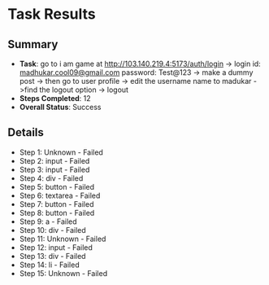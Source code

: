 
# Task Results

## Summary
- **Task**: go to i am game at http://103.140.219.4:5173/auth/login -> login id: madhukar.cool09@gmail.com password: Test@123 ->  make a dummy post -> then go to user profile -> edit the username name to madukar  ->find the  logout option -> logout
- **Steps Completed**: 12
- **Overall Status**: Success

## Details
- Step 1: Unknown - Failed
- Step 2: input - Failed
- Step 3: input - Failed
- Step 4: div - Failed
- Step 5: button - Failed
- Step 6: textarea - Failed
- Step 7: button - Failed
- Step 8: button - Failed
- Step 9: a - Failed
- Step 10: div - Failed
- Step 11: Unknown - Failed
- Step 12: input - Failed
- Step 13: div - Failed
- Step 14: li - Failed
- Step 15: Unknown - Failed
